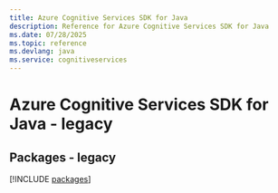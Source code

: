 ```yaml
---
title: Azure Cognitive Services SDK for Java
description: Reference for Azure Cognitive Services SDK for Java
ms.date: 07/28/2025
ms.topic: reference
ms.devlang: java
ms.service: cognitiveservices
---
```

# Azure Cognitive Services SDK for Java - legacy
## Packages - legacy
[!INCLUDE [packages](cognitive-services-index.md)]